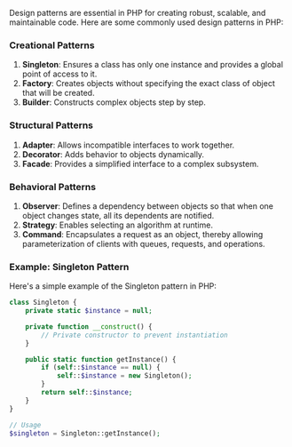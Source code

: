 Design patterns are essential in PHP for creating robust, scalable, and maintainable code. Here are some commonly used design patterns in PHP:

### Creational Patterns

1. **Singleton**: Ensures a class has only one instance and provides a global point of access to it.
2. **Factory**: Creates objects without specifying the exact class of object that will be created.
3. **Builder**: Constructs complex objects step by step.

### Structural Patterns

1. **Adapter**: Allows incompatible interfaces to work together.
2. **Decorator**: Adds behavior to objects dynamically.
3. **Facade**: Provides a simplified interface to a complex subsystem.

### Behavioral Patterns

1. **Observer**: Defines a dependency between objects so that when one object changes state, all its dependents are notified.
2. **Strategy**: Enables selecting an algorithm at runtime.
3. **Command**: Encapsulates a request as an object, thereby allowing parameterization of clients with queues, requests, and operations.

### Example: Singleton Pattern

Here's a simple example of the Singleton pattern in PHP:

```php
class Singleton {
    private static $instance = null;

    private function __construct() {
        // Private constructor to prevent instantiation
    }

    public static function getInstance() {
        if (self::$instance == null) {
            self::$instance = new Singleton();
        }
        return self::$instance;
    }
}

// Usage
$singleton = Singleton::getInstance();
```

